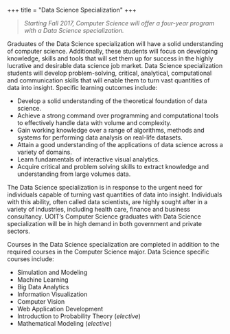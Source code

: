 +++
title = "Data Science Specialization"
+++

> *Starting Fall 2017, Computer Science will offer a four-year program with a Data
Science specialization.*

Graduates of the Data Science specialization will have a solid understanding of
computer science. Additionally, these students will focus on developing
knowledge, skills and tools that will set them up for success in the highly
lucrative and desirable data science job market. Data Science specialization
students will develop problem-solving, critical, analytical, computational and
communication skills that will enable them to turn vast quantities of data into
insight. Specific learning outcomes include:

- Develop a solid understanding of the theoretical foundation of data science.
- Achieve a strong command over programming and computational tools to
  effectively handle data with volume and complexity.
- Gain working knowledge over a range of algorithms, methods and systems for
  performing data analysis on real-life datasets.
- Attain a good understanding of the applications of data science across a
  variety of domains.
- Learn fundamentals of interactive visual analytics.
- Acquire critical and problem solving skills to extract knowledge and
  understanding from large volumes data.

The Data Science specialization is in response to the urgent need for
individuals capable of turning vast quantities of data into insight. Individuals
with this ability, often called data scientists, are highly sought after in a
variety of industries, including health care, finance and business consultancy.
UOIT’s Computer Science graduates with Data Science specialization will be in
high demand in both government and private sectors.

Courses in the Data Science specialization are completed in addition to the required
courses in the Computer Science major.  Data Science specific courses include:

- Simulation and Modeling
- Machine Learning
- Big Data Analytics
- Information Visualization
- Computer Vision
- Web Application Development
- Introduction to Probability Theory (*elective*)
- Mathematical Modeling (*elective*)

